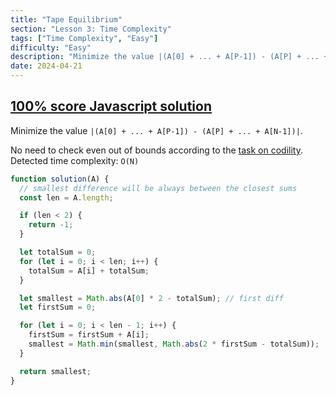 ```yaml
---
title: "Tape Equilibrium"
section: "Lesson 3: Time Complexity"
tags: ["Time Complexity", "Easy"]
difficulty: "Easy"
description: "Minimize the value |(A[0] + ... + A[P-1]) - (A[P] + ... + A[N-1])|"
date: 2024-04-21
---
```


## [100% score Javascript solution](https://app.codility.com/demo/results/trainingJ2UNTT-84J/)

Minimize the value `|(A[0] + ... + A[P-1]) - (A[P] + ... + A[N-1])|`.

No need to check even out of bounds according to the [task on codility](https://app.codility.com/programmers/lessons/3-time_complexity/tape_equilibrium/). Detected time complexity: `O(N)`

```javascript
function solution(A) {
  // smallest difference will be always between the closest sums
  const len = A.length;

  if (len < 2) {
    return -1;
  }

  let totalSum = 0;
  for (let i = 0; i < len; i++) {
    totalSum = A[i] + totalSum;
  }

  let smallest = Math.abs(A[0] * 2 - totalSum); // first diff
  let firstSum = 0;

  for (let i = 0; i < len - 1; i++) {
    firstSum = firstSum + A[i];
    smallest = Math.min(smallest, Math.abs(2 * firstSum - totalSum));
  }

  return smallest;
}
```
